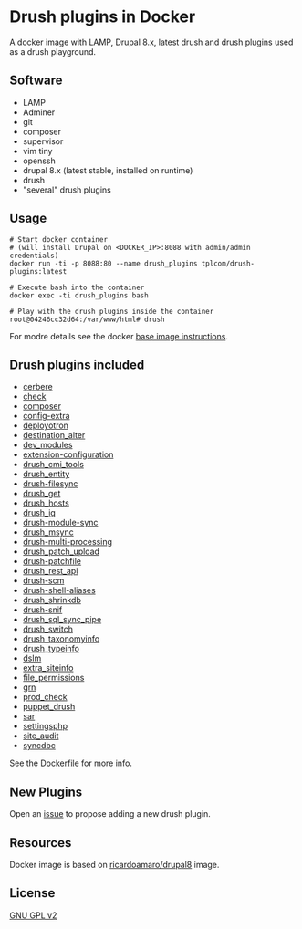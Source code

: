 # Drush plugins in Docker
A docker image with LAMP, Drupal 8.x, latest drush and drush plugins used as a drush playground.

## Software

- LAMP
- Adminer
- git
- composer
- supervisor
- vim tiny
- openssh
- drupal 8.x (latest stable, installed on runtime)
- drush
- "several" drush plugins

## Usage

```
# Start docker container 
# (will install Drupal on <DOCKER_IP>:8088 with admin/admin credentials)
docker run -ti -p 8088:80 --name drush_plugins tplcom/drush-plugins:latest

# Execute bash into the container
docker exec -ti drush_plugins bash

# Play with the drush plugins inside the container
root@04246cc32d64:/var/www/html# drush
```

For modre details see the docker [base image instructions](https://hub.docker.com/r/ricardoamaro/drupal8/).

## Drush plugins included
- [cerbere](https://github.com/smalot/drush-cerbere)
- [check](https://www.drupal.org/project/check)
- [composer](https://www.drupal.org/project/composer)
- [config-extra](https://github.com/drush-ops/config-extra)
- [deployotron](https://github.com/reload/deployotron)
- [destination_alter](https://www.drupal.org/project/destination_alter)
- [dev_modules](https://www.drupal.org/project/dev_modules)
- [extension-configuration](https://github.com/Chi-teck/extension-configuration)
- [drush_cmi_tools](https://github.com/previousnext/drush_cmi_tools)
- [drush_entity](https://www.drupal.org/project/drush_entity)
- [drush-filesync](https://github.com/gapple/drush-filesync)
- [drush_get](https://github.com/dman-coders/drush_get)
- [drush_hosts](https://www.drupal.org/project/drush_hosts)
- [drush_iq](https://www.drupal.org/project/drush_iq)
- [drush-module-sync](https://github.com/droath/drush-module-sync)
- [drush_msync](https://github.com/clever-systems/drush_msync)
- [drush-multi-processing](https://github.com/johnennewdeeson/drush-multi-processing)
- [drush_patch_upload](https://www.drupal.org/sandbox/mbovan/2848528)
- [drush-patchfile](https://bitbucket.org/davereid/drush-patchfile)
- [drush_rest_api](https://www.drupal.org/project/drush_rest_api)
- [drush-scm](https://github.com/blauerberg/drush-scm)
- [drush-shell-aliases](https://github.com/ModulesUnraveled/Drush-Shell-Aliases)
- [drush_shrinkdb](https://www.drupal.org/project/drush_shrinkdb)
- [drush-snif](https://github.com/mcdruid/drush-snif)
- [drush_sql_sync_pipe](https://www.drupal.org/project/drush_sql_sync_pipe)
- [drush_switch](https://www.drupal.org/sandbox/adubovskoy/2841348)
- [drush_taxonomyinfo](https://www.drupal.org/project/drush_taxonomyinfo)
- [drush_typeinfo](https://www.drupal.org/project/drush_typeinfo)
- [dslm](https://www.drupal.org/project/dslm)
- [extra_siteinfo](https://www.drupal.org/project/extra_siteinfo)
- [file_permissions](https://www.drupal.org/project/file_permissions)
- [grn](https://www.drupal.org/project/grn)
- [prod_check](https://www.drupal.org/project/prod_check)
- [puppet_drush](https://www.drupal.org/project/puppet_drush)
- [sar](https://github.com/larowlan/sar)
- [settingsphp](https://www.drupal.org/project/settingsphp)
- [site_audit](https://www.drupal.org/project/site_audit)
- [syncdbc](https://github.com/juampynr/syncdb)

See the [Dockerfile](https://github.com/theodorosploumis/drush-plugins/blob/master/Dockerfile) for more info.

## New Plugins

Open an [issue](https://github.com/theodorosploumis/drush-plugins/issues/new) to propose adding a new drush plugin.

## Resources

Docker image is based on [ricardoamaro/drupal8](https://hub.docker.com/r/ricardoamaro/drupal8/) image.

## License

[GNU GPL v2](https://github.com/theodorosploumis/drush-plugins/blob/master/LICENSE)
